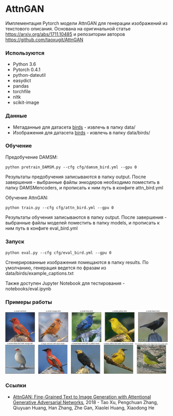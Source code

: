 # AttnGAN

Имплементация Pytorch модели AttnGAN для генерации изображений из текстового описания. Основана на оригинальной статье https://arxiv.org/abs/1711.10485 и репозитории авторов https://github.com/taoxugit/AttnGAN

### Используются

* Python 3.6
* Pytorch 0.4.1
* python-dateutil
* easydict
* pandas
* torchfile
* nltk
* scikit-image
        
### Данные

* Метаданные для датасета <a href="https://drive.google.com/open?id=1O_LtUP9sch09QH3s_EBAgLEctBQ5JBSJ">birds</a> - извлечь в папку data/
* Изображения для датасета <a href="http://www.vision.caltech.edu/visipedia/CUB-200-2011.html">birds</a> - извлечь в папку data/birds/

### Обучение

Предобучение DAMSM:
    
    python pretrain_DAMSM.py --cfg cfg/damsm_bird.yml --gpu 0
    
Результаты предобучения записываются в папку output. После завершения - выбранные файлы энкодеров необходимо поместить в папку DAMSMencoders, и прописать к ним путь в конфиге attn_bird.yml 
    
Обучение AttnGAN:
    
    python train.py --cfg cfg/attn_bird.yml --gpu 0

Результаты обучения записываются в папку output. После завершения - выбранные файлы моделей поместить в папку models, и прописать к ним путь в конфиге eval_bird.yml    

    
### Запуск
    
    python eval.py --cfg cfg/eval_bird.yml --gpu 0
    
Сгенерированные изображения помещаются в папку results. По умолчанию, генерация ведется по фразам из data/birds/example_captions.txt  

Также доступен Jupyter Notebook для тестирования - notebooks/eval.ipynb    
  
### Примеры работы

<img src="https://github.com/aleksey-egorov/attngan/blob/master/images/try1.png">    
<img src="https://github.com/aleksey-egorov/attngan/blob/master/images/try2.png">    
    
### Ссылки    

* <a href='https://arxiv.org/abs/1711.10485'>AttnGAN: Fine-Grained Text to Image Generation with Attentional Generative Adversarial Networks</a>, 2018 - Tao Xu, Pengchuan Zhang, Qiuyuan Huang, Han Zhang, Zhe Gan, Xiaolei Huang, Xiaodong He



